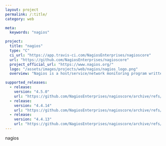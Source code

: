 ```yaml
---
layout: project
permalink: /:title/
category: web

meta:
  keywords: "nagios"

project:
  title: "nagios"
  type: "C"
  ci_url: "https://app.travis-ci.com/NagiosEnterprises/nagioscore"
  url: "https://github.com/NagiosEnterprises/nagioscore"
  project_official_url: "https://www.nagios.org/"
  logo: "/assets/images/projects/web/nagios/nagios_logo.png"
  overview: "Nagios is a host/service/network monitoring program written in C and released under the GNU General Public License, version 2. CGI programs are included to allow you to view the current status, history, etc via a web interface if you so desire."

supported_releases:
  - release:
    version: "4.5.0"
    url: "https://github.com/NagiosEnterprises/nagioscore/archive/refs/tags/nagios-4.5.0.tar.gz"
  - release:
    version: "4.4.14"
    url: "https://github.com/NagiosEnterprises/nagioscore/archive/refs/tags/nagios-4.4.14.tar.gz"
  - release:
    version: "4.4.13"
    url: "https://github.com/NagiosEnterprises/nagioscore/archive/refs/tags/nagios-4.4.13.tar.gz"
---
```


<p>nagios</p>

